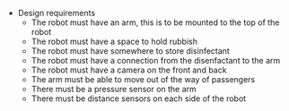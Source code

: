 * Design requirements
  * The robot must have an arm, this is to be mounted to the top of the robot
  * The robot must have a space to hold rubbish
  * The robot must have somewhere to store disinfectant
  * The robot must have a connection from the disenfactant to the arm
  * The robot must have a camera on the front and back
  * The arm must be able to move out of the way of passengers
  * There must be a pressure sensor on the arm
  * There must be distance sensors on each side of the robot
